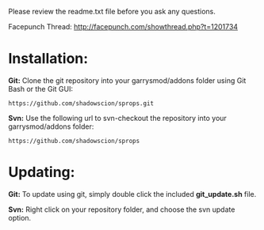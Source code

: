 Please review the readme.txt file before you ask any questions.

Facepunch Thread: http://facepunch.com/showthread.php?t=1201734

# Installation:  

**Git:** Clone the git repository into your garrysmod/addons folder using Git Bash or the Git GUI:

    https://github.com/shadowscion/sprops.git

**Svn:** Use the following url to svn-checkout the repository into your garrysmod/addons folder:  

    https://github.com/shadowscion/sprops

# Updating:  

**Git:** To update using git, simply double click the included **git_update.sh** file.

**Svn:** Right click on your repository folder, and choose the svn update option. 

